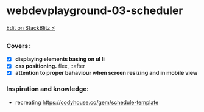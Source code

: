 # webdevplayground-03-scheduler

[Edit on StackBlitz ⚡️](https://stackblitz.com/edit/webdevplayground-03-scheduler)

### Covers:
- [x] **displaying elements basing on ul li**
- [x] **css positioning.** flex, ::after
- [x] **attention to proper bahaviour when screen resizing and in mobile view**

### Inspiration and knowledge:
* recreating https://codyhouse.co/gem/schedule-template
